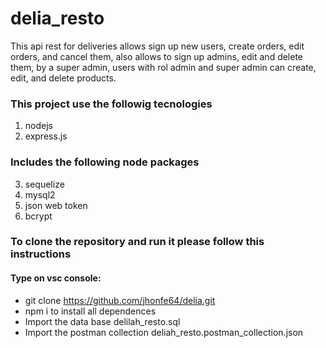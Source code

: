 # delia_resto

This api rest for deliveries allows sign up new users, create orders, edit orders, and cancel them, also allows to sign up admins, edit and delete them, by a super admin, users with rol admin and super admin can create, edit, and delete products.


### This project use the followig tecnologies

1. nodejs
2. express.js

### Includes the following node packages

3. sequelize
3. mysql2
4. json web token
5. bcrypt

### To clone the repository and run it please follow this instructions

#### Type on vsc console:

- git clone https://github.com/jhonfe64/delia.git
- npm i to install all dependences 
- Import the data base delilah_resto.sql
- Import the postman collection deliah_resto.postman_collection.json



